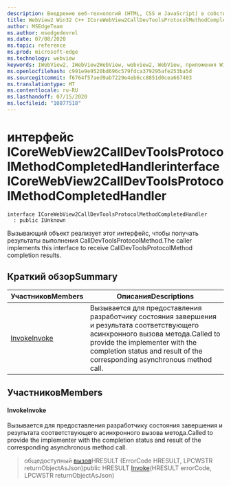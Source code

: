```yaml
---
description: Внедрение веб-технологий (HTML, CSS и JavaScript) в собственные приложения с помощью элемента управления Microsoft Edge WebView2
title: WebView2 Win32 C++ ICoreWebView2CallDevToolsProtocolMethodCompletedHandler
author: MSEdgeTeam
ms.author: msedgedevrel
ms.date: 07/08/2020
ms.topic: reference
ms.prod: microsoft-edge
ms.technology: webview
keywords: IWebView2, IWebView2WebView, webview2, WebView, приложения Win32, Win32, EDGE, ICoreWebView2, ICoreWebView2Controller, управление браузером, EDGE HTML, ICoreWebView2CallDevToolsProtocolMethodCompletedHandler
ms.openlocfilehash: c991e9e9520bd696c579fdca379295afe253ba5d
ms.sourcegitcommit: f6764f57aed9ab7229e4eb6cc8851d0cea667403
ms.translationtype: MT
ms.contentlocale: ru-RU
ms.lasthandoff: 07/15/2020
ms.locfileid: "10877518"
---
```

# <span data-ttu-id="0f6eb-104">интерфейс ICoreWebView2CallDevToolsProtocolMethodCompletedHandler</span><span class="sxs-lookup"><span data-stu-id="0f6eb-104">interface ICoreWebView2CallDevToolsProtocolMethodCompletedHandler</span></span> 

```
interface ICoreWebView2CallDevToolsProtocolMethodCompletedHandler
  : public IUnknown
```

<span data-ttu-id="0f6eb-105">Вызывающий объект реализует этот интерфейс, чтобы получать результаты выполнения CallDevToolsProtocolMethod.</span><span class="sxs-lookup"><span data-stu-id="0f6eb-105">The caller implements this interface to receive CallDevToolsProtocolMethod completion results.</span></span>

## <span data-ttu-id="0f6eb-106">Краткий обзор</span><span class="sxs-lookup"><span data-stu-id="0f6eb-106">Summary</span></span>

 <span data-ttu-id="0f6eb-107">Участников</span><span class="sxs-lookup"><span data-stu-id="0f6eb-107">Members</span></span>                        | <span data-ttu-id="0f6eb-108">Описания</span><span class="sxs-lookup"><span data-stu-id="0f6eb-108">Descriptions</span></span>
--------------------------------|---------------------------------------------
[<span data-ttu-id="0f6eb-109">Invoke</span><span class="sxs-lookup"><span data-stu-id="0f6eb-109">Invoke</span></span>](#invoke) | <span data-ttu-id="0f6eb-110">Вызывается для предоставления разработчику состояния завершения и результата соответствующего асинхронного вызова метода.</span><span class="sxs-lookup"><span data-stu-id="0f6eb-110">Called to provide the implementer with the completion status and result of the corresponding asynchronous method call.</span></span>

## <span data-ttu-id="0f6eb-111">Участников</span><span class="sxs-lookup"><span data-stu-id="0f6eb-111">Members</span></span>

#### <span data-ttu-id="0f6eb-112">Invoke</span><span class="sxs-lookup"><span data-stu-id="0f6eb-112">Invoke</span></span> 

<span data-ttu-id="0f6eb-113">Вызывается для предоставления разработчику состояния завершения и результата соответствующего асинхронного вызова метода.</span><span class="sxs-lookup"><span data-stu-id="0f6eb-113">Called to provide the implementer with the completion status and result of the corresponding asynchronous method call.</span></span>

> <span data-ttu-id="0f6eb-114">общедоступный [вызов](#invoke)HRESULT (ErrorCode HRESULT, LPCWSTR returnObjectAsJson)</span><span class="sxs-lookup"><span data-stu-id="0f6eb-114">public HRESULT [Invoke](#invoke)(HRESULT errorCode, LPCWSTR returnObjectAsJson)</span></span>

